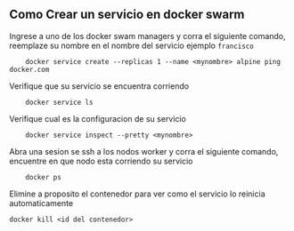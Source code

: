 ## Como Crear un servicio en docker swarm

Ingrese a uno de los docker swam managers y corra el siguiente comando, reemplaze su nombre en el nombre del servicio ejemplo `francisco`

```
	docker service create --replicas 1 --name <mynombre> alpine ping docker.com
```	

Verifique que su servicio se encuentra corriendo

```
	docker service ls
```

Verifique cual es la configuracion de su servicio

```
	docker service inspect --pretty <mynombre>

```

Abra una sesion se ssh a los nodos worker y corra el siguiente comando, encuentre en que nodo esta corriendo su servicio

```
	docker ps

```

Elimine a proposito el contenedor para ver como el servicio lo reinicia automaticamente

```
docker kill <id del contenedor>
```